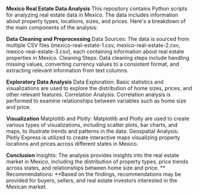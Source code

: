 
**Mexico Real Estate Data Analysis**
This repository contains Python scripts for analyzing real estate data in Mexico. The data includes information about property types, locations, sizes, and prices. Here's a breakdown of the main components of the analysis:

**Data Cleaning and Preprocessing**
Data Sources: The data is sourced from multiple CSV files (mexico-real-estate-1.csv, mexico-real-estate-2.csv, mexico-real-estate-3.csv), each containing information about real estate properties in Mexico.
Cleaning Steps: Data cleaning steps include handling missing values, converting currency values to a consistent format, and extracting relevant information from text columns.

**Exploratory Data Analysis**
Data Exploration: Basic statistics and visualizations are used to explore the distribution of home sizes, prices, and other relevant features.
Correlation Analysis: Correlation analysis is performed to examine relationships between variables such as home size and price.

**Visualization**
Matplotlib and Plotly: Matplotlib and Plotly are used to create various types of visualizations, including scatter plots, bar charts, and maps, to illustrate trends and patterns in the data.
Geospatial Analysis: Plotly Express is utilized to create interactive maps visualizing property locations and prices across different states in Mexico.

**Conclusion**
Insights: The analysis provides insights into the real estate market in Mexico, including the distribution of property types, price trends across states, and relationships between home size and price.
**
Recommendations: **Based on the findings, recommendations may be provided for buyers, sellers, and real estate investors interested in the Mexican market.
